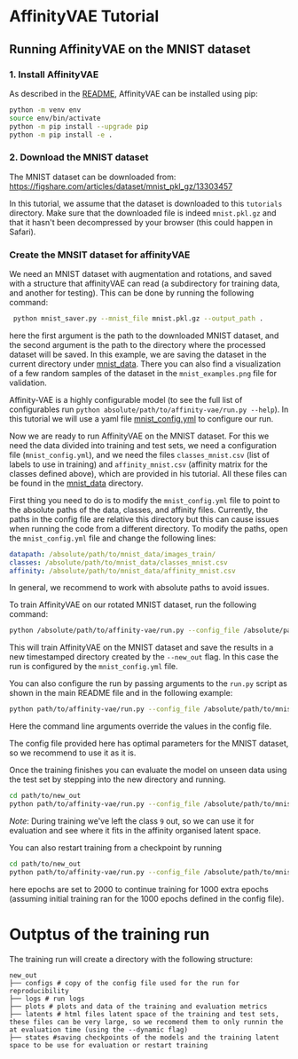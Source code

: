# AffinityVAE Tutorial

## Running AffinityVAE on the MNIST dataset

### 1. Install AffinityVAE

As described in the [README](../README.md), AffinityVAE can be installed using
pip:

```bash
python -m venv env
source env/bin/activate
python -m pip install --upgrade pip
python -m pip install -e .
```

### 2. Download the MNIST dataset

The MNIST dataset can be downloaded from:
https://figshare.com/articles/dataset/mnist_pkl_gz/13303457

In this tutorial, we assume that the dataset is downloaded to this `tutorials`
directory. Make sure that the downloaded file is indeed `mnist.pkl.gz` and that it hasn't
been decompressed by your browser (this could happen in Safari).

### Create the MNSIT dataset for affinityVAE

We need an MNIST dataset with augmentation and rotations, and saved with a
structure that affinityVAE can read (a subdirectory for training data, and
another for testing). This can be done by running the following command:

```bash
 python mnist_saver.py --mnist_file mnist.pkl.gz --output_path .
```

here the first argument is the path to the downloaded MNIST dataset, and the
second argument is the path to the directory where the processed dataset will be
saved. In this example, we are saving the dataset in the current directory under
[mnist_data](mnist_data). There you can also find a visualization of a few
random samples of the dataset in the `mnist_examples.png` file for validation.

Affinity-VAE is a highly configurable model (to see the full list of
configurables run `python absolute/path/to/affinity-vae/run.py --help`). In this
tutorial we will use a yaml file [mnist_config.yml](mnist_data/mnist_config.yml)
to configure our run.

Now we are ready to run AffinityVAE on the MNIST dataset. For this we need the
data divided into training and test sets, we need a configuration file
(`mnist_config.yml`), and we need the files `classes_mnist.csv` (list of labels
to use in training) and `affinity_mnist.csv` (affinity matrix for the classes
defined above), which are provided in his tutorial. All these files can be found
in the [mnist_data](mnist_data) directory.

First thing you need to do is to modify the `mnist_config.yml` file to point to
the absolute paths of the data, classes, and affinity files. Currently, the
paths in the config file are relative this directory but this can cause issues
when running the code from a different directory. To modify the paths, open the
`mnist_config.yml` file and change the following lines:

```yaml
datapath: /absolute/path/to/mnist_data/images_train/
classes: /absolute/path/to/mnist_data/classes_mnist.csv
affinity: /absolute/path/to/mnist_data/affinity_mnist.csv
```

In general, we recommend to work with absolute paths to avoid issues.

To train AffinityVAE on our rotated MNIST dataset, run the following command:

```bash
python /absolute/path/to/affinity-vae/run.py --config_file /absolute/path/to/mnist_data/mnist_config.yml --new_out
```

This will train AffinityVAE on the MNIST dataset and save the results in a new
timestamped directory created by the `--new_out` flag. In this case the run is
configured by the `mnist_config.yml` file.

You can also configure the run by passing arguments to the `run.py` script as
shown in the main README file and in the following example:

```bash
python path/to/affinity-vae/run.py --config_file /absolute/path/to/mnist_data/mnist_config.yml --beta 0.1 --gamma 0.01 --lr 0.001 --epochs 200 --new_out
```

Here the command line arguments override the values in the config file.

The config file provided here has optimal parameters for the MNIST dataset, so
we recommend to use it as it is.

Once the training finishes you can evaluate the model on unseen data using the
test set by stepping into the new directory and running.

```bash
cd path/to/new_out
python path/to/affinity-vae/run.py --config_file /absolute/path/to/mnist_data/mnist_config.yml  --data_path /absolute/path/to/mnist_data/images_test/ --eval
```

_Note_: During training we've left the class `9` out, so we can use it for
evaluation and see where it fits in the affinity organised latent space.

You can also restart training from a checkpoint by running

```bash
cd path/to/new_out
python path/to/affinity-vae/run.py --config_file /absolute/path/to/mnist_data/mnist_config.yml  --restart --epochs 2000 --data_path /absolute/path/to/mnist_data/images_train/
```

here epochs are set to 2000 to continue training for 1000 extra epochs (assuming
initial training ran for the 1000 epochs defined in the config file).

# Outptus of the training run

The training run will create a directory with the following structure:

```
new_out
├── configs # copy of the config file used for the run for reproducibility
├── logs # run logs
├── plots # plots and data of the training and evaluation metrics
├── latents # html files latent space of the training and test sets, these files can be very large, so we recomend them to only runnin the at evaluation time (using the --dynamic flag)
├── states #saving checkpoints of the models and the training latent space to be use for evaluation or restart training


```
